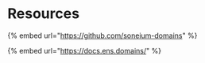 # Resources

{% embed url="https://github.com/soneium-domains" %}

{% embed url="https://docs.ens.domains/" %}
